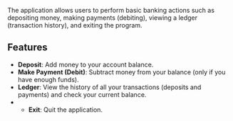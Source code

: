 The application allows users to perform basic banking actions such as depositing money, making payments (debiting), viewing a ledger (transaction history), and exiting the program.
## Features
- **Deposit**: Add money to your account balance.
- **Make Payment (Debit)**: Subtract money from your balance (only if you have enough funds).
- **Ledger**: View the history of all your transactions (deposits and payments) and check your current balance.
- - **Exit**: Quit the application.

